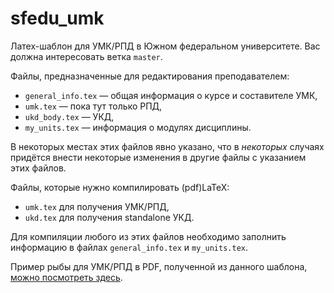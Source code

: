 sfedu_umk
=========

Латех-шаблон для УМК/РПД в Южном федеральном университете. Вас должна интересовать ветка `master`.

Файлы, предназначенные для редактирования преподавателем:

* `general_info.tex` — общая информация о курсе и составителе УМК,
* `umk.tex` — пока тут только РПД,
* `ukd_body.tex` — УКД,
* `my_units.tex` — информация о модулях дисциплины.

В некоторых местах этих файлов явно указано, что в *некоторых* случаях придётся внести некоторые изменения в другие файлы с указанием этих файлов.

Файлы, которые нужно компилировать (pdf)LaTeX:

* `umk.tex` для получения УМК/РПД,
* `ukd.tex` для получения standalone УКД.

Для компиляции любого из этих файлов необходимо заполнить информацию в файлах `general_info.tex` и `my_units.tex`.

Пример рыбы для УМК/РПД в PDF, полученной из данного шаблона, 
[можно посмотреть здесь](https://www.sharelatex.com/github/repos/ulysses4ever/sfedu_umk/builds/latest/output.pdf).
